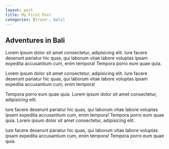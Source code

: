 ```yaml
---
layout: post
title: My First Post
categories: [trave', bali]
---
```


## Adventures in Bali
Lorem ipsum dolor sit amet consectetur, adipisicing elit. 
Iure facere deserunt pariatur hic quas, qui laborum vitae labore voluptas ipsam expedita accusantium cum, enim tempora! 
Tempora porro eum quae quia.

Lorem ipsum dolor sit amet consectetur, adipisicing elit. 
Iure facere deserunt pariatur hic quas, qui laborum vitae labore voluptas ipsam expedita accusantium cum, enim tempora! 

Tempora porro eum quae quia.
Lorem ipsum dolor sit amet consectetur, adipisicing elit. 

Iure facere deserunt pariatur hic quas, qui laborum vitae labore voluptas ipsam expedita accusantium cum, enim tempora! 
Tempora porro eum quae quia.
Lorem ipsum dolor sit amet consectetur, adipisicing elit. 

Iure facere deserunt pariatur hic quas, qui laborum vitae labore voluptas ipsam expedita accusantium cum, enim tempora! 
Tempora porro eum quae quia.